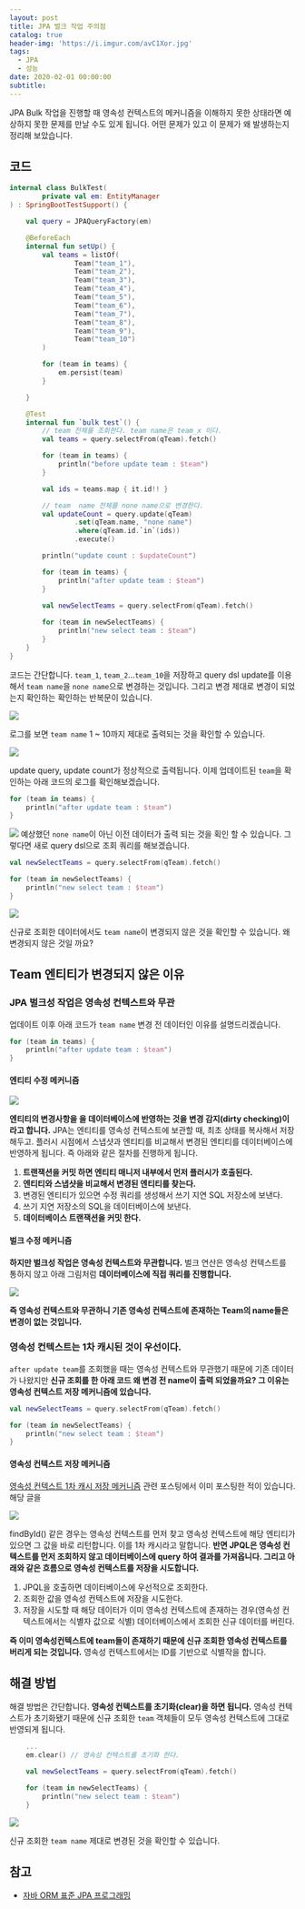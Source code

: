 ```yaml
---
layout: post
title: JPA 벌크 작업 주의점
catalog: true
header-img: 'https://i.imgur.com/avC1Xor.jpg'
tags:
  - JPA
  - 성능
date: 2020-02-01 00:00:00
subtitle:
---
```



JPA Bulk 작업을 진행할 때 영속성 컨텍스트의 메커니즘을 이해하지 못한 상태라면 예상하지 못한 문제를 만날 수도 있게 됩니다. 어떤 문제가 있고 이 문제가 왜 발생하는지 정리해 보았습니다.

## 코드
```kotlin
internal class BulkTest(
        private val em: EntityManager
) : SpringBootTestSupport() {

    val query = JPAQueryFactory(em)

    @BeforeEach
    internal fun setUp() {
        val teams = listOf(
                Team("team_1"),
                Team("team_2"),
                Team("team_3"),
                Team("team_4"),
                Team("team_5"),
                Team("team_6"),
                Team("team_7"),
                Team("team_8"),
                Team("team_9"),
                Team("team_10")
        )

        for (team in teams) {
            em.persist(team)
        }

    }

    @Test
    internal fun `bulk test`() {
        // team 전체를 조회한다. team name은 team_x 이다.
        val teams = query.selectFrom(qTeam).fetch()

        for (team in teams) {
            println("before update team : $team")
        }

        val ids = teams.map { it.id!! }

        // team  name 전체를 none name으로 변경한다. 
        val updateCount = query.update(qTeam)
                .set(qTeam.name, "none name")
                .where(qTeam.id.`in`(ids))
                .execute()

        println("update count : $updateCount")

        for (team in teams) {
            println("after update team : $team")
        }

        val newSelectTeams = query.selectFrom(qTeam).fetch()
    
        for (team in newSelectTeams) {
            println("new select team : $team")
        }
    }
}
```

코드는 간단합니다. `team_1`, `team_2`...`team_10`을 저장하고 query dsl update를 이용해서 `team name`을 `none name`으로 변경하는 것입니다. 그리고 변경 제대로 변경이 되었는지 확인하는 확인하는 반복문이 있습니다.


![](https://github.com/cheese10yun/blog-sample/raw/master/query-dsl/docs/images/before-update.png)

로그를 보면 `team name` 1 ~ 10까지 제대로 출력되는 것을 확인할 수 있습니다.

![](https://github.com/cheese10yun/blog-sample/raw/master/query-dsl/docs/images/update-query.png)

update query, update count가 정상적으로 출력됩니다. 이제 업데이트된 `team`을 확인하는 아래 코드의 로그를 확인해보겠습니다.

```kotlin
for (team in teams) {
    println("after update team : $team")
}
```
![](https://github.com/cheese10yun/blog-sample/raw/master/query-dsl/docs/images/ater-update.png)
예상했던 `none name`이 아닌 이전 데이터가 출력 되는 것을 획인 할 수 있습니다. 그렇다면 새로 query dsl으로 조회 쿼리를 해보겠습니다.

```kotlin
val newSelectTeams = query.selectFrom(qTeam).fetch()

for (team in newSelectTeams) {
    println("new select team : $team")
}
```
![](https://github.com/cheese10yun/blog-sample/raw/master/query-dsl/docs/images/team-2.png)

신규로 조회한 데이터에서도 `team name`이 변경되지 않은 것을 확인할 수 있습니다. 왜 변경되지 않은 것일 까요?

## Team 엔티티가 변경되지 않은 이유

### JPA 벌크성 작업은 영속성 컨텍스트와 무관
업데이트 이후 아래 코드가 `team name` 변경 전 데이터인 이유를 설명드리겠습니다.

```kotlin
for (team in teams) {
    println("after update team : $team")
}
```

#### 엔티티 수정 메커니즘
![](https://github.com/cheese10yun/TIL/raw/master/assets/jpa-persistent-dirty-checking.png)

**엔티티의 변경사항을 을 데이터베이스에 반영하는 것을 변경 감지(dirty checking)이라고 합니다.** JPA는 엔티티를 영속성 컨텍스트에 보관할 때, 최초 상태를 복사해서 저장해두고. 플러시 시점에서 스냅샷과 엔티티를 비교해서 변경된 엔티티를 데이터베이스에 반영하게 됩니다. 즉 아래와 같은 절차를 진행하게 됩니다.

1. **트랜잭션을 커밋 하면 엔티티 매니저 내부에서 먼저 플러시가 호출된다.**
2. **엔티티와 스냅샷을 비교해서 변경된 엔티티를 찾는다.**
3. 변경된 엔티티가 있으면 수정 쿼리를 생성해서 쓰기 지연 SQL 저장소에 보낸다.
4. 쓰기 지연 저장소의 SQL을 데이터베이스에 보낸다.
5. **데이터베이스 트랜잭션을 커밋 한다.**

#### 벌크 수정 메커니즘
**하지만 벌크성 작업은 영속성 컨텍스트와 무관합니다.** 벌크 연산은 영속성 컨텍스트를 통하지 않고 아래 그림처럼 **데이터베이스에 직접 쿼리를 진행합니다.**

![](https://github.com/cheese10yun/TIL/blob/master/assets/jpa-bulk.png?raw=true)

**즉 영속성 컨텍스트와 무관하니 기존 영속성 컨텍스트에 존재하는 Team의 name들은 변경이 없는 것입니다.**

### 영속성 컨텍스트는 1차 캐시된 것이 우선이다.
`after update team`를 조회했을 때는 영속성 컨텍스트와 무관했기 때문에 기존 데이터가 나왔지만 **신규 조회를 한 아래 코드 왜 변경 전 name이 출력 되었을까요? 그 이유는 영속성 컨텍스트 저장 메커니즘에 있습니다.**

```kotlin
val newSelectTeams = query.selectFrom(qTeam).fetch()

for (team in newSelectTeams) {
    println("new select team : $team")
}
```

#### 영속성 컨텍스트 저장 메커니즘

[영속성 컨텍스트 1차 캐시 저장 메커니즘](https://cheese10yun.github.io/jpa-persistent-context/) 관련 포스팅에서 이미 포스팅한 적이 있습니다. 해당 글을 

![](https://github.com/cheese10yun/blog-sample/raw/master/query-dsl/docs/images/query-result-.png)

findById() 같은 경우는 영속성 컨텍스트를 먼저 찾고 영속성 컨텍스트에 해당 엔티티가 있으면 그 값을 바로 리턴합니다. 이를 1차 캐시라고 말합니다. **반면 JPQL은 영속성 컨텍스트를 먼저 조회하지 않고 데이터베이스에 query 하여 결과를 가져옵니다. 그리고 아래와 같은 흐름으로 영속성 컨텍스트를 저장을 시도합니다.**

1. JPQL을 호출하면 데이터베이스에 우선적으로 조회한다.
2. 조회한 값을 영속성 컨텍스트에 저장을 시도한다.
3. 저장을 시도할 때 해당 데이터가 이미 영속성 컨텍스트에 존재하는 경우(영속성 컨텍스트에서는 식별자 값으로 식별) 데이터베이스에서 조회한 신규 데이터를 버린다.


**즉 이미 영속성컨텍스트에 team들이 존재하기 때문에 신규 조회한 영속성 컨텍스트를 버리게 되는 것입니다.** 영속성 컨텍스트에서는 ID를 기반으로 식별작을 합니다.

## 해결 방법
해결 방법은 간단합니다. **영속성 컨텍스트를 초기화(clear)을 하면 됩니다.** 영속성 컨텍스트가 초기화됐기 때문에 신규 조회한 `team` 객체들이 모두 영속성 컨텍스트에 그대로 반영되게 됩니다. 


```kotlin
    ...
    em.clear() // 영속성 컨텍스트를 초기화 한다.

    val newSelectTeams = query.selectFrom(qTeam).fetch()

    for (team in newSelectTeams) {
        println("new select team : $team")
    }
```
![](https://github.com/cheese10yun/blog-sample/raw/master/query-dsl/docs/images/team-name.png)

신규 조회한 `team name` 제대로 변경된 것을 확인할 수 있습니다. 

## 참고
* [자바 ORM 표준 JPA 프로그래밍](http://acornpub.co.kr/book/jpa-programmig)